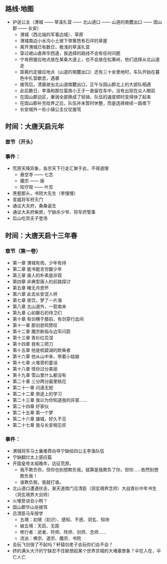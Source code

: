## 路线·地图
- 护送公主（渭城 —— 草溪扎营 —— 北山道口 —— 山道的南麓出口 —— 固山郡 —— 长安）
  - 渭城（西北端的军事边城）、草原
  - 渭城南边小水沟小土坡下带篱笆有石坪的草屋
  - 离开渭城已有数日，极浅的草溪扎营
  - 穿过岷山直奔华西道，我选择的路线不会有任何问题
  - 宁肯把接应地点放在某条大道上，也不会放在松果岭，他们选择从北山道走
  - 距离约定接应地点（山道的南麓出口）还有三十余里地时，车队开始在暮色中扎营歇息，遇袭
  - 接驾后，清晨驶出北山道南麓出口，正午与固山郡北上的大部队相遇
  - 此后数日，李渔和那位蛮族小王子一直留在车中，没有出现在众人眼前
  - 在固山郡边区，重骑全部换成了轻骑，队伍的速度顿时变得快了起来
  - 在固山郡补充给养之后，队伍并未暂时休整，而是选择继续一路南下
  - 长安城外一处小镇公主仪仗接驾

## 时间：大唐天启元年
### 章节（开头）
### 事件：
- 荒原天降异象，各宗天下行走汇聚于此，不得道理
  - 悬空寺 —— 七念
  - 魔宗 —— 唐
  - 知守观 —— 叶苏
- 黑壑那头，书院大先生（李慢慢）
- 宣威将军府灭门
- 通议大夫府，桑桑诞生
- 通议大夫府柴房，宁缺杀少爷、将军府管事
- 后山吃货夫子登场

## 时间：大唐天启十三年春
### 章节（第一卷）
- 第一章 渭城有雨，少年有侍
- 第二章 能书能言穷酸少年
- 第三章 唐人的朴素是非观
- 第四章 非典型唐人的前路探讨
- 第五章 睹无月思怀
- 第六章 此去长安混人样
- 第七章 夜饮，梦了一片海
- 第八章 北山道外，一箭南来
- 第九章 心如磐石的侍卫们
- 第十章 有剑横于膝前，有剑穿行血间
- 第十一章 那剑悲鸣赞叹
- 第十二章 魔宗断指与边军闪箭
- 第十三章 青衫红花湿
- 第十四章 我有三把刀
- 第十五章 他是梳碧湖的砍柴者
- 第十六章 他从山中来，带着小姑娘
- 第十七章 火堆旁的童话
- 第十八章 怪你过分美丽
- 第十九章 雪山里什么都没有
- 第二十章 三分两分画里桃花
- 第二十一章 问道无矩
- 第二十二章 旅途上的学习
- 第二十三章 我以为你知道我的异禀……
- 第二十四章 好家伙
- 第二十五章 第一个梦
- 第二十六章 雄城，好久不见
- 第二十七章 我与长安相见欢
### 事件：
- 渭城将军马士襄推荐向导宁缺给四公主李渔队伍
- 宁缺翻烂太上感应篇
- 开国皇帝太祖晚年，远征荒原。
  - 我不欺负你，但你也别想欺负我，就算是我欺负了你，但你……依然别想欺负我！
  - 谁欺负我，我就打谁。
- 北山道口遭遇伏击，昊天道南门吕清臣（洞玄境界念师）大战青衫中年书生（洞玄境界大剑师）
- 火堆旁讲丑小鸭？
- 固山郡华山岳接驾
- 吕清臣马车授学
  - 五境：初境（初识）、感知、不惑、洞玄、知命
  - 破五境：天启、无距
  - 修行者：武者、符师、阵师、剑师、念师......
  - 流派：佛宗、道宗、魔宗、书院
- 会玩飞剑很了不起吗？轩辕剑老子会玩你们会不会？
- 挤的满头大汗的宁缺忍不住联想起某个世界京城的大堵塞景象？伞在人在，伞亡人亡
